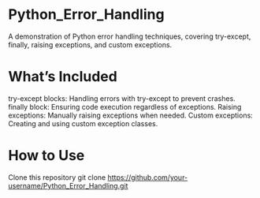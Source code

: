 # Python_Error_Handling
A demonstration of Python error handling techniques, covering try-except, finally, raising exceptions, and custom exceptions.

# What’s Included
try-except blocks: Handling errors with try-except to prevent crashes.
finally block: Ensuring code execution regardless of exceptions.
Raising exceptions: Manually raising exceptions when needed.
Custom exceptions: Creating and using custom exception classes.

# How to Use
Clone this repository
git clone https://github.com/your-username/Python_Error_Handling.git
